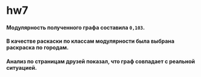 # hw7

#### Модулярность полученного графа составила `0,103`.
#### В качестве раскаски по классам модулярности была выбрана раскраска по городам.
#### Анализ по страницам друзей показал, что граф совпадает с реальной ситуацией.
